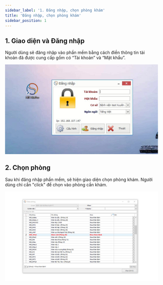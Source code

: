 ```yaml
---
sidebar_label: '1. Đăng nhập, chọn phòng khám'
title: 'Đăng nhập, chọn phòng khám'
sidebar_position: 1
---
```

## 1. Giao diện và Đăng nhập

Người dùng sẽ đăng nhập vào phần mềm bằng cách điền thông tin tài khoản đã được cung cấp gồm có “Tài khoản” và “Mật khẩu”.

<div className="center-container">
  <img src="/img/giao-dien-dang-nhap.jpg" alt="Giao diện đăng nhập" />
</div>


## 2. Chọn phòng

Sau khi đăng nhập phần mềm, sẽ hiện giao diện chọn phòng khám. Người dùng chỉ cần "click" để chọn vào phòng cần khám.

<div className="center-container">
  <img src="/img/giao-dien-chon-phong-kham.jpg" alt="Giao diện chọn phòng khám" />
</div>